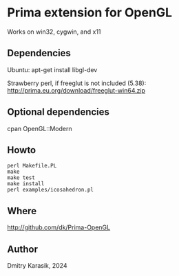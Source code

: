 Prima extension for OpenGL
==========================

Works on win32, cygwin, and x11

Dependencies
------------

Ubuntu: apt-get install libgl-dev

Strawberry perl, if freeglut is not included (5.38): http://prima.eu.org/download/freeglut-win64.zip

Optional dependencies
---------------------

cpan OpenGL::Modern

Howto
-----

    perl Makefile.PL
    make
    make test
    make install
    perl examples/icosahedron.pl

Where
-----

http://github.com/dk/Prima-OpenGL

Author
------

Dmitry Karasik, 2024
